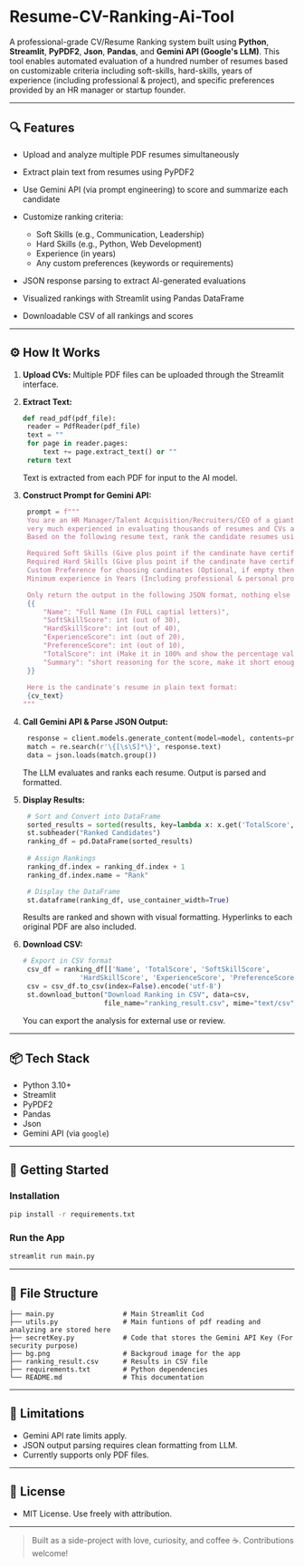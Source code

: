 # Resume-CV-Ranking-Ai-Tool
A professional-grade CV/Resume Ranking system built using **Python**, **Streamlit**, **PyPDF2**, **Json**, **Pandas**, and **Gemini API (Google's LLM)**. This tool enables automated evaluation of a hundred number of resumes based on customizable criteria including soft-skills, hard-skills, years of experience (including professional & project), and specific preferences provided by an HR manager or startup founder.

---

## 🔍 Features

* Upload and analyze multiple PDF resumes simultaneously
* Extract plain text from resumes using PyPDF2
* Use Gemini API (via prompt engineering) to score and summarize each candidate
* Customize ranking criteria:

  * Soft Skills (e.g., Communication, Leadership)
  * Hard Skills (e.g., Python, Web Development)
  * Experience (in years)
  * Any custom preferences (keywords or requirements)
* JSON response parsing to extract AI-generated evaluations
* Visualized rankings with Streamlit using Pandas DataFrame
* Downloadable CSV of all rankings and scores

---

## ⚙️ How It Works

1. **Upload CVs:**
   Multiple PDF files can be uploaded through the Streamlit interface.

2. **Extract Text:**

   ```python
   def read_pdf(pdf_file):
    reader = PdfReader(pdf_file)
    text = ""
    for page in reader.pages:
        text += page.extract_text() or ""
    return text
   ```

   Text is extracted from each PDF for input to the AI model.

3. **Construct Prompt for Gemini API:**

   ```python
    prompt = f"""
    You are an HR Manager/Talent Acquisition/Recruiters/CEO of a giant corporate company. You are
    very much experienced in evaluating thousands of resumes and CVs and your evaluation accuracy is too good.
    Based on the following resume text, rank the candidate resumes using the following metrics:

    Required Soft Skills (Give plus point if the candinate have certification on that skill): {', '.join(softskills)}
    Required Hard Skills (Give plus point if the candinate have certification on that skill): {', '.join(hardskills)}
    Custom Preference for choosing candinates (Optional, if empty then give 0 here): {preference}
    Minimum experience in Years (Including professional & personal project works): {experience}

    Only return the output in the following JSON format, nothing else should be printed:
    {{
        "Name": "Full Name (In FULL captial letters)",
        "SoftSkillScore": int (out of 30),
        "HardSkillScore": int (out of 40),
        "ExperienceScore": int (out of 20),
        "PreferenceScore": int (out of 10),
        "TotalScore": int (Make it in 100% and show the percentage value only),
        "Summary": "short reasoning for the score, make it short enough for a spreadsheet file cell"
    }}
    
    Here is the candinate's resume in plain text format:
    {cv_text}
   """
   ```

4. **Call Gemini API & Parse JSON Output:**

   ```python
    response = client.models.generate_content(model=model, contents=prompt)
    match = re.search(r'\{[\s\S]*\}', response.text)
    data = json.loads(match.group())
   ```

   The LLM evaluates and ranks each resume. Output is parsed and formatted.

5. **Display Results:**

   ```python
    # Sort and Convert into DataFrame
    sorted_results = sorted(results, key=lambda x: x.get('TotalScore', 0), reverse=True)
    st.subheader("Ranked Candidates")
    ranking_df = pd.DataFrame(sorted_results)
    
    # Assign Rankings
    ranking_df.index = ranking_df.index + 1
    ranking_df.index.name = "Rank"

    # Display the DataFrame
    st.dataframe(ranking_df, use_container_width=True)
   ```

   Results are ranked and shown with visual formatting. Hyperlinks to each original PDF are also included.

6. **Download CSV:**

   ```python
   # Export in CSV format
    csv_df = ranking_df[['Name', 'TotalScore', 'SoftSkillScore',
                 'HardSkillScore', 'ExperienceScore', 'PreferenceScore', 'Summary']]
    csv = csv_df.to_csv(index=False).encode('utf-8')
    st.download_button("Download Ranking in CSV", data=csv,
                       file_name="ranking_result.csv", mime="text/csv")
   ```

   You can export the analysis for external use or review.

---

## 📦 Tech Stack

* Python 3.10+
* Streamlit
* PyPDF2
* Pandas
* Json
* Gemini API (via `google`)

---

## 🚀 Getting Started

### Installation

```bash
pip install -r requirements.txt
```

### Run the App

```bash
streamlit run main.py
```

---

## 📁 File Structure

```
├── main.py                 # Main Streamlit Cod
├── utils.py                # Main funtions of pdf reading and analyzing are stored here
├── secretKey.py            # Code that stores the Gemini API Key (For security purpose)
├── bg.png                  # Backgroud image for the app
├── ranking_result.csv      # Results in CSV file
├── requirements.txt        # Python dependencies
└── README.md               # This documentation
```

---

## 🧠 Limitations

* Gemini API rate limits apply.
* JSON output parsing requires clean formatting from LLM.
* Currently supports only PDF files.

---

## 📄 License
* MIT License. Use freely with attribution.
---

> Built as a side-project with love, curiosity, and coffee ☕. Contributions welcome!
